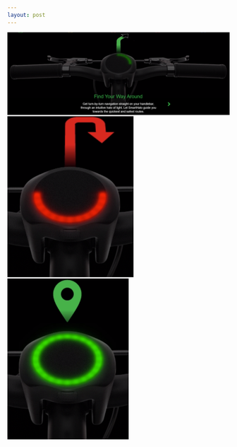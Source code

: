 ```yaml
---
layout: post
---
```


![1](images/nav_img/smarthalo/panel.png)
![2](images/nav_img/smarthalo/signal2.png)
![3](images/nav_img/smarthalo/signal3.png)